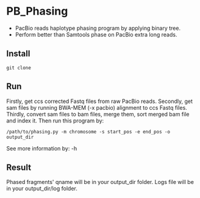 # PB_Phasing

- PacBio reads haplotype phasing program by applying binary tree.
- Perform better than Samtools phase on PacBio extra long reads.

## Install
```
git clone
```

## Run
Firstly, get ccs corrected Fastq files from raw PacBio reads.
Secondly, get sam files by running BWA-MEM (-x pacbio) alignment to ccs Fastq files.
Thirdly, convert sam files to bam files, merge them, sort merged bam file and index it.
Then run this program by:
```
/path/to/phasing.py -m chromosome -s start_pos -e end_pos -o output_dir
```
See more information by: -h

## Result
Phased fragments' qname will be in your output_dir folder.
Logs file will be in your output_dir/log folder.